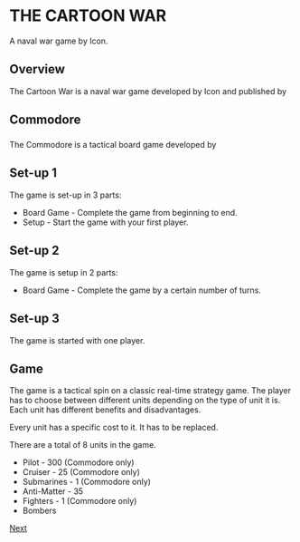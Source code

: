 # THE CARTOON WAR

A naval war game by Icon.

## Overview

The Cartoon War is a naval war game developed by                     Icon and published by                                                                                                                                   

## Commodore

###  

The Commodore is a tactical board game developed by                                                  

## Set-up 1

The game is set-up in 3 parts:

*   Board Game - Complete the game from beginning to end.
*   Setup - Start the game with your first player.

## Set-up 2

The game is setup in 2 parts:

*   Board Game - Complete the game by a certain number of turns.

## Set-up 3

The game is started with one player.

## Game

The game is a tactical spin on a classic real-time strategy game. The player has to choose between different units depending on the type of unit it is. Each unit has different benefits and disadvantages.

Every unit has a specific cost to it. It has to be replaced.

There are a total of 8 units in the game.

*   Pilot - 300 (Commodore only)
*   Cruiser - 25 (Commodore only)
*   Submarines - 1 (Commodore only)
*   Anti-Matter - 35
*   Fighters - 1 (Commodore only)
*   Bombers

[Next](070.md)